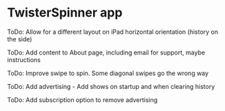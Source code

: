 #  TwisterSpinner app

ToDo: Allow for a different layout on iPad horizontal orientation (history on the side)

ToDo: Add content to About page, including email for support, maybe instructions

ToDo: Improve swipe to spin. Some diagonal swipes go the wrong way

ToDo: Add advertising - Add shows on startup and when clearing history

ToDo: Add subscription option to remove advertising

